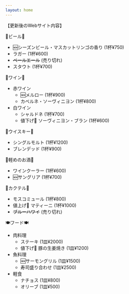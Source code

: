```yaml
---
layout: home
---
```


【更新後のWebサイト内容】

🍺ビール🍺
- 🆕シーズンビール・マスカットリンゴの香り (1杯¥750)
- ラガー (1杯¥600)
- ~~ペールエール~~ (売り切れ)
- スタウト (1杯¥700)

🍷ワイン🍷
- 赤ワイン
  - 🆕メルロー (1杯¥900)
  - カベルネ・ソーヴィニヨン (1杯¥800)
- 白ワイン
  - シャルドネ (1杯¥700)
  - 値下げ🔻 ソーヴィニヨン・ブラン (1杯¥600)

🥃ウイスキー🥃
- シングルモルト (1杯¥1200)
- ブレンデッド (1杯¥900)

💨軽めのお酒💨
- ワインクーラー (1杯¥600)
- 🆕サングリア (1杯¥700)  

🍹カクテル🍹
- モスコミュール (1杯¥800)
- 値上げ🔺 マティーニ (1杯¥1000)
- ~~ブルーハワイ~~ (売り切れ)

🍽フード🍽
- 肉料理
  - ステーキ (1皿¥2000)
  - 値下げ🔻 豚の生姜焼き (1皿¥1200)
- 魚料理
  - 🆕サーモングリル (1皿¥1500)  
  - 寿司盛り合わせ (1皿¥2500)
- 軽食
  - ナチョス (1皿¥800)
  - オリーブ (1皿¥500)
